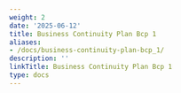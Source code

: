 ```yaml
---
weight: 2
date: '2025-06-12'
title: Business Continuity Plan Bcp 1
aliases:
- /docs/business-continuity-plan-bcp_1/
description: ''
linkTitle: Business Continuity Plan Bcp 1
type: docs
---
```


